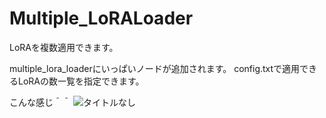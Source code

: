# Multiple_LoRALoader
LoRAを複数適用できます。

multiple_lora_loaderにいっぱいノードが追加されます。
config.txtで適用できるLoRAの数一覧を指定できます。

こんな感じ＾＾
![タイトルなし](https://github.com/laksjdjf/Multiple_LoRALoader/assets/22386664/ea52f065-b588-4297-a7c4-5ee1efeac910)
